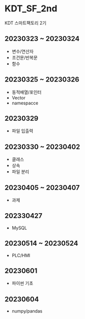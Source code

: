 # KDT_SF_2nd
KDT 스마트팩토리 2기

## 20230323 ~ 20230324
- 변수/연산자
- 조건문/반복문
- 함수

## 20230325 ~ 20230326
- 동적배열/포인터
- Vector
- namespacce

## 20230329
- 파일 입출력

## 20230330 ~ 20230402
- 클래스
- 상속
- 파일 분리

## 20230405 ~ 20230407
- 과제

## 202330427
- MySQL

## 20230514 ~ 20230524
- PLC/HMI

## 20230601
- 파이썬 기초

## 20230604
- numpy/pandas


